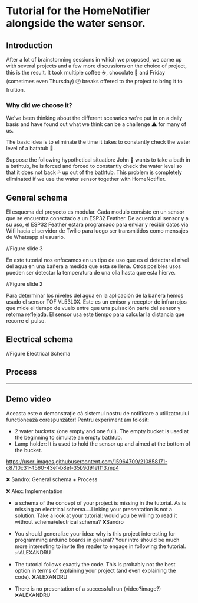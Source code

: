 # Tutorial for the HomeNotifier alongside the water sensor.



## Introduction
After a lot of brainstorming sessions in which we proposed, we came up with several projects and a few more discussions on the choice of project, this is the result. It took multiple coffee ☕, chocolate 🍫 and Friday (sometimes even Thursday) 🕑 breaks offered to the project to bring it to fruition.

### **Why** did we choose it?
We've been thinking about the different scenarios we're put in on a daily basis and have found out what we think can be a challenge ⚠️ for many of us. 

The basic idea is to eliminate the time it takes to constantly check the water level of a bathtub 🛀.

Suppose the following hypothetical situation: John 🧑 wants to take a bath in a bathtub, he is forced and forced to constantly check the water level so that it does not back 💦 up out of the bathtub.
This problem is completely eliminated if we use the water sensor together with HomeNotifier.

## General schema

El esquema del proyecto es modular. Cada modulo consiste en un sensor que se encuentra conectado a un ESP32 Feather. De acuerdo al sensor y a su uso, el ESP32 Feather estara programado para enviar y recibir datos via Wifi hacia el servidor de Twilio para luego ser transmitidos como mensajes 
de Whatsapp al usuario. 

//Figure slide 3

En este tutorial nos enfocamos en un tipo de uso que es el detectar el nivel del agua en una bañera a medida que esta se llena. Otros posibles usos pueden ser detectar la temperatura de una olla hasta que esta hierve.


//Figure slide 2

Para determinar los niveles del agua en la aplicación de la bañera hemos usado el sensor TOF VL53L0X. Este es un emisor y receptor de infrarrojos que mide el tiempo de vuelo entre que una pulsación parte del sensor y retorna reflejada. El sensor usa este tiempo para calcular la distancia que recorre el pulso. 

## Electrical schema



//Figure Electrical Schema

## Process



* * *
## **Demo** video
Aceasta este o demonstrație că sistemul nostru de notificare a utilizatorului funcționează corespunzător! Pentru experiment am folosit:

- 2 water buckets: (one empty and one full). The empty bucket is used at the beginning to simulate an empty bathtub.
- Lamp holder: It is used to hold the sensor up and aimed at the bottom of the bucket.



 
https://user-images.githubusercontent.com/15964709/210858171-c8710c31-4560-43ef-b8ef-35b9d91e1f13.mp4




















❌ Sandro: General schema + Process

❌ Alex: Implementation 


* a schema of the concept of your project is missing in the tutorial. As is missing an electrical schema….Linking your presentation is not a solution. Take a look at your tutorial: would you be willing to read it without schema/electrical schema?
  ❌Sandro

* You should generalize your idea: why is this project interesting for programming arduino boards in general? Your intro should be much more interesting to invite the reader to engage in following the tutorial.  ✅ALEXANDRU 

* The tutorial follows exactly the code. This is probably not the best option in terms of explaining your project (and even explaining the code).  ❌ALEXANDRU 

* There is no presentation of a successful run (video?image?)       ❌ALEXANDRU 
